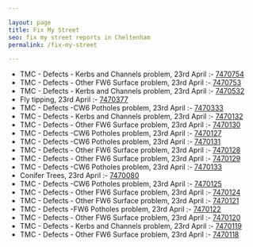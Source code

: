 ```yaml
---

layout: page
title: Fix My Street
seo: fix my street reports in Cheltenham
permalink: /fix-my-street

---
```


<!-- fix_marker starts -->

- TMC - Defects - Kerbs and Channels problem, 23rd April :- [7470754](https://www.fixmystreet.com/report/7470754)
- TMC - Defects - Other FW6  Surface problem, 23rd April :- [7470753](https://www.fixmystreet.com/report/7470753)
- TMC - Defects - Kerbs and Channels problem, 23rd April :- [7470532](https://www.fixmystreet.com/report/7470532)
- Fly tipping, 23rd April :- [7470377](https://www.fixmystreet.com/report/7470377)
- TMC - Defects -CW6 Potholes  problem, 23rd April :- [7470333](https://www.fixmystreet.com/report/7470333)
- TMC - Defects - Kerbs and Channels problem, 23rd April :- [7470132](https://www.fixmystreet.com/report/7470132)
- TMC - Defects - Other FW6  Surface problem, 23rd April :- [7470130](https://www.fixmystreet.com/report/7470130)
- TMC - Defects -CW6 Potholes  problem, 23rd April :- [7470127](https://www.fixmystreet.com/report/7470127)
- TMC - Defects -CW6 Potholes  problem, 23rd April :- [7470131](https://www.fixmystreet.com/report/7470131)
- TMC - Defects - Other FW6  Surface problem, 23rd April :- [7470128](https://www.fixmystreet.com/report/7470128)
- TMC - Defects - Other FW6  Surface problem, 23rd April :- [7470129](https://www.fixmystreet.com/report/7470129)
- TMC - Defects -CW6 Potholes  problem, 23rd April :- [7470133](https://www.fixmystreet.com/report/7470133)
- Conifer Trees, 23rd April :- [7470080](https://www.fixmystreet.com/report/7470080)
- TMC - Defects -CW6 Potholes  problem, 23rd April :- [7470125](https://www.fixmystreet.com/report/7470125)
- TMC - Defects - Other FW6  Surface problem, 23rd April :- [7470124](https://www.fixmystreet.com/report/7470124)
- TMC - Defects - Other FW6  Surface problem, 23rd April :- [7470121](https://www.fixmystreet.com/report/7470121)
- TMC - Defects -FW6 Potholes problem, 23rd April :- [7470122](https://www.fixmystreet.com/report/7470122)
- TMC - Defects - Other FW6  Surface problem, 23rd April :- [7470120](https://www.fixmystreet.com/report/7470120)
- TMC - Defects - Kerbs and Channels problem, 23rd April :- [7470119](https://www.fixmystreet.com/report/7470119)
- TMC - Defects - Other FW6  Surface problem, 23rd April :- [7470118](https://www.fixmystreet.com/report/7470118)

<!-- fix_marker ends -->